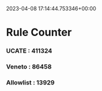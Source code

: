 2023-04-08 17:14:44.753346+00:00
# Rule Counter 
 ### UCATE : 411324

 ### Veneto : 86458

 ### Allowlist : 13929